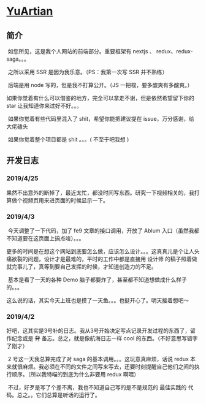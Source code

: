 # [YuArtian](https://www.yuartian.com)

## 简介

​	如您所见，这是我个人网站的前端部分。重要框架有 nextjs 、 redux、redux-saga。。。

​	之所以采用 SSR 是因为我乐意。（PS：我第一次写 SSR 并不熟练）

​	后端是用 node 写的，但是我不打算公开。（JS 一把梭，要多酸爽有多酸爽。）

​	如果你觉着有什么可以借鉴的地方，完全可以拿走不谢，但是依然希望留下你的 star 让我知道你来过好不好。。。

​	如果你觉着有些代码里混入了 shit，希望你能把建议提在 issue，万分感谢，给大佬磕头

​	如果你觉着整个项目都是 shit 。。。( 不至于吧我想 )

## 开发日志

### 2019/4/25
  果然不出意外的断掉了，最近太忙，都没时间写东西。研究一下视频相关的，我打算做个视频页用来进页面的时候显示一下。
    
### 2019/4/3

​		今天调整了一下代码，加了 fe9 文章的接口调用，开放了 Ablum 入口（虽然我都不知道要在这页面上搞点啥）。。。

​		更多的时间是在想这个网站到底要怎么做，应该怎么设计。。。这真真儿是个让人头痛欲裂的问题，设计才是最难的，平时的工作中都是直接用 设计师 的稿子照着做就完事儿了，真等到要自己发挥的时候，才知道创造力的不足。

​		基本是看了一天的各种 Demo 脑子都要炸了，甚至都不知道想做成什么样子的。。。

​		这么说的话，其实今天上班也是摸了一天鱼。。。也挺开心了。明天接着想吧～

### 2019/4/2

​		好吧，这其实是3号补的日志。我从3号开始决定写点记录开发过程的东西了，留作纪念或是 <del>背</del> 备忘。总之，就是像航海日志一样 cool 的东西。（不好意思写错字了刚才）

​		2 号这一天我总算完成了对 saga 的基本调用。。。这玩意真麻烦，话说 redux 本来就很麻烦。我必须在不同的文件之间写来写去，还要时刻提醒自己他们之间的执行顺序。（所以我特喵的到底为什么非要用 redux 啊喂）

​		不过，好歹是写了个差不离，我也不知道自己写的是不是规范的 最佳实践的 代码。总之。。它们总算是听话的运行了。


